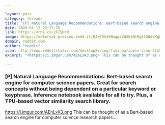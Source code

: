 ```yaml
---

layout: post
category: threads
title: "[P] Natural Language Recommendations: Bert-based search engine for computer science papers. Great for search concepts without being dependent on a particular keyword or keyphrase. Inference notebook available for all to try. Plus, a TPU-based vector similarity search library."
date: 2020-01-12 22:27:35
link: https://vrhk.co/2FISHrR
image: https://external-preview.redd.it/U4rf2k56NnqqsVW5BiNtRq5l0dAVKg8TWksypoR3qds.png?width=969&height=356&auto=webp&s=02aaa322d2d30fc25415ff284370f883b3c0f9ed
domain: reddit.com
author: "reddit"
icon: http://www.redditstatic.com/desktop2x/img/favicon/apple-icon-57x57.png
excerpt: "<https://i.imgur.com/AEnLxK3.png> This can be thought of as a Bert-based search engine for computer science research papers...."

---
```


### [P] Natural Language Recommendations: Bert-based search engine for computer science papers. Great for search concepts without being dependent on a particular keyword or keyphrase. Inference notebook available for all to try. Plus, a TPU-based vector similarity search library.

<https://i.imgur.com/AEnLxK3.png> This can be thought of as a Bert-based search engine for computer science research papers....